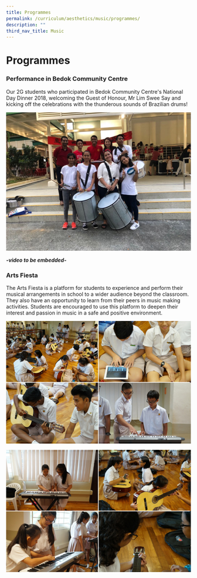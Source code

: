 ```yaml
---
title: Programmes
permalink: /curriculum/aesthetics/music/programmes/
description: ""
third_nav_title: Music
---
```

Programmes
==========

### Performance in Bedok Community Centre

Our 2G students who participated in Bedok Community Centre's National Day Dinner 2018, welcoming the Guest of Honour, Mr Lim Swee Say and kicking off the celebrations with the thunderous sounds of Brazilian drums!

![Performance in Bedok Community Centre](/images/Performance%20in%20Bedok%20Community%20Centre.jpeg)

***-video to be embedded-***

### Arts Fiesta

The Arts Fiesta is a platform for students to experience and perform their musical arrangements in school to a wider audience beyond the classroom. They also have an opportunity to learn from their peers in music making activities. Students are encouraged to use this platform to deepen their interest and passion in music in a safe and positive environment.

![Arts Fiesta](/images/Arts-Fiesta-1.jpg)

![Arts Fiesta](/images/Arts-Fiesta-2.jpg)